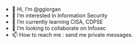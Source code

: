 - 👋 Hi, I’m @ggiorgan
- 👀 I’m interested in Information Security
- 🌱 I’m currently learning CISA, CDPSE
- 💞️ I’m looking to collaborate on Infosec
- 📫 How to reach me : send me private messages.

<!---
ggiorgan/ggiorgan is a ✨ special ✨ repository because its `README.md` (this file) appears on your GitHub profile.
You can click the Preview link to take a look at your changes.
--->
